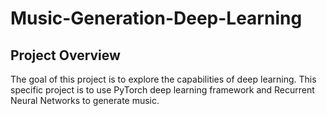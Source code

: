 # Music-Generation-Deep-Learning

## Project Overview 
The goal of this project is to explore the capabilities of deep learning. This specific project is to use PyTorch deep learning framework and Recurrent Neural Networks to generate music.
